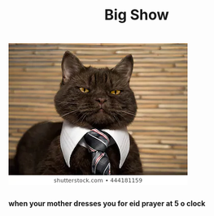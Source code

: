 <h1 align="center">Big Show<h1/>
<img src="catboss.webp" />
<h4>when your mother dresses you for eid prayer at 5 o clock</h4>
<body style="background-color:add_color">
